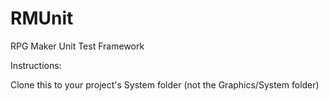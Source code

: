 RMUnit
======
RPG Maker Unit Test Framework

Instructions: 

Clone this to your project's System folder (not the Graphics/System folder)



